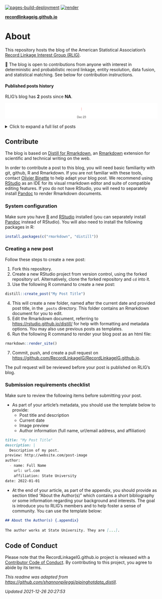 
[![pages-build-deployment](https://github.com/RecordLinkageIG/RecordLinkageIG.github.io/actions/workflows/pages/pages-build-deployment/badge.svg)](https://github.com/RecordLinkageIG/RecordLinkageIG.github.io/actions/workflows/pages/pages-build-deployment)
[![render](https://github.com/RecordLinkageIG/RecordLinkageIG.github.io/actions/workflows/R-CMD-check.yaml/badge.svg)](https://github.com/RecordLinkageIG/RecordLinkageIG.github.io/actions/workflows/R-CMD-check.yaml)

**[recordlinkageig.github.io](https://recordlinkageig.github.io)**

# About

This repository hosts the blog of the American Statistical Association’s
[Record Linkage Interest Group
(RLIG)](https://sites.google.com/view/rlig).

👋 The blog is open to contributions from anyone with interest in
deterministic and probabilistic record linkage, entity resolution, data
fusion, and statistical matching. See below for contribution
instructions.

#### Published posts history

RLIG’s blog has **2** posts since **NA**.

![](README_files/figure-gfm/plot-obj-1.png)<!-- -->

<details>
<summary>
Click to expand a full list of posts
</summary>

| Date       | Title                                                                                                                                              |
|:-----------|:---------------------------------------------------------------------------------------------------------------------------------------------------|
| 2021-12-23 | [Record Linkage at the Duke GPSG Community Pantry](https://recordlinkageig.github.io/posts/2021-12-23-record-linkage-at-the-gpsg-community-pantry) |
| welcome    | [Welcome!](https://recordlinkageig.github.io/posts/welcome)                                                                                        |

</details>

## Contribute

The blog is based on [Distill for
Rmarkdown](https://rstudio.github.io/distill/), an
[Rmarkdown](https://rmarkdown.rstudio.com/) extension for scientific and
technical writing on the web.

In order to contribute a post to this blog, you will need basic
familiarity with git, github, R and Rmarkdown. If you are not familiar
with these tools, contact [Olivier
Binette](https://olivierbinette.github.io/) to help adapt your blog
post. We recommend using
[RStudio](https://www.rstudio.com/products/rstudio/) as an IDE for its
visual rmarkdown editor and suite of compatible editing features. If you
do not have RStudio, you will need to separately install
[Pandoc](https://pandoc.org/) to render Rmarkdown documents.

### System configuration

Make sure you have [R](https://www.r-project.org/) and
[RStudio](https://www.rstudio.com/products/rstudio/) installed (you can
separately install [Pandoc](https://pandoc.org/) instead of RStudio).
You will also need to install the following packages in R:

``` r
install.packages(c("rmarkdown", "distill"))
```

### Creating a new post

Follow these steps to create a new post:

1.  Fork this repository.
2.  Create a new RStudio project from version control, using the forked
    repository url. Alternatively, clone the forked repository and `cd`
    into it.
3.  Use the following R command to create a new post:

``` r
distill::create_post("My Post Title")
```

4.  This will create a new folder, named after the current date and
    provided post title, in the `_posts` directory. This folder contains
    an Rmarkdown document for you to edit.
5.  Edit the Rmarkdown document, referring to
    <https://rstudio.github.io/distill/> for help with formatting and
    metadata options. You may also use previous posts as templates.
6.  Run the following R command to render your blog post as an html
    file:

``` r
rmarkdown::render_site()
```

7.  Commit, push, and create a pull request on
    <https://github.com/RecordLinkageIG/RecordLinkageIG.github.io>.

The pull request will be reviewed before your post is published on
RLIG’s blog.

### Submission requirements checklist

Make sure to review the following items before submitting your post.

-   As part of your article’s metadata, you should use the template
    below to provide:
    -   Post title and description
    -   Current date
    -   Image preview
    -   Author information (full name, url/email address, and
        affiliation)

``` md
title: "My Post Title"
description: |
  Description of my post.
preview: http://website.com/post-image
author:
  - name: Full Name
    url: url.com
    affiliation: State University
date: 2022-01-01
```

-   At the end of your article, as part of the appendix, you should
    provide as section titled “About the Author(s)” which contains a
    short bibliography or some information regarding your background and
    interests. The goal is introduce you to RLIG’s members and to help
    foster a sense of community. You can use the template below:

``` md
## About the Author(s) {.appendix}

The author works at State University. They are [...].
```

## Code of Conduct

Please note that the RecordLinkageIG.github.io project is released with
a [Contributor Code of
Conduct](https://contributor-covenant.org/version/2/0/CODE_OF_CONDUCT.html).
By contributing to this project, you agree to abide by its terms.

*This readme was adapted from
<https://github.com/shannonpileggi/pipinghotdata_distill>.*

*Updated 2021-12-26 20:27:53*
